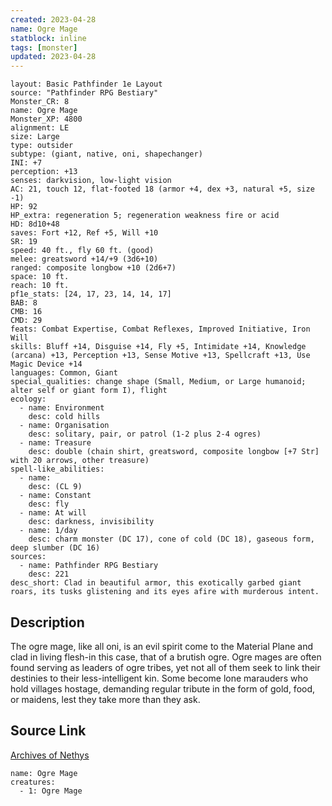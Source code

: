 ```yaml
---
created: 2023-04-28
name: Ogre Mage
statblock: inline
tags: [monster]
updated: 2023-04-28
---
```

```statblock
layout: Basic Pathfinder 1e Layout
source: "Pathfinder RPG Bestiary"
Monster_CR: 8
name: Ogre Mage
Monster_XP: 4800
alignment: LE
size: Large
type: outsider
subtype: (giant, native, oni, shapechanger)
INI: +7
perception: +13
senses: darkvision, low-light vision
AC: 21, touch 12, flat-footed 18 (armor +4, dex +3, natural +5, size -1)
HP: 92
HP_extra: regeneration 5; regeneration weakness fire or acid
HD: 8d10+48
saves: Fort +12, Ref +5, Will +10
SR: 19
speed: 40 ft., fly 60 ft. (good)
melee: greatsword +14/+9 (3d6+10)
ranged: composite longbow +10 (2d6+7)
space: 10 ft.
reach: 10 ft.
pf1e_stats: [24, 17, 23, 14, 14, 17]
BAB: 8
CMB: 16
CMD: 29
feats: Combat Expertise, Combat Reflexes, Improved Initiative, Iron Will
skills: Bluff +14, Disguise +14, Fly +5, Intimidate +14, Knowledge (arcana) +13, Perception +13, Sense Motive +13, Spellcraft +13, Use Magic Device +14
languages: Common, Giant
special_qualities: change shape (Small, Medium, or Large humanoid; alter self or giant form I), flight
ecology:
  - name: Environment
    desc: cold hills
  - name: Organisation
    desc: solitary, pair, or patrol (1-2 plus 2-4 ogres)
  - name: Treasure
    desc: double (chain shirt, greatsword, composite longbow [+7 Str] with 20 arrows, other treasure)
spell-like_abilities:
  - name:
    desc: (CL 9)
  - name: Constant
    desc: fly
  - name: At will
    desc: darkness, invisibility
  - name: 1/day
    desc: charm monster (DC 17), cone of cold (DC 18), gaseous form, deep slumber (DC 16)
sources:
  - name: Pathfinder RPG Bestiary
    desc: 221
desc_short: Clad in beautiful armor, this exotically garbed giant roars, its tusks glistening and its eyes afire with murderous intent.
```
## Description
The ogre mage, like all oni, is an evil spirit come to the Material Plane and clad in living flesh-in this case, that of a brutish ogre. Ogre mages are often found serving as leaders of ogre tribes, yet not all of them seek to link their destinies to their less-intelligent kin. Some become lone marauders who hold villages hostage, demanding regular tribute in the form of gold, food, or maidens, lest they take more than they ask.
## Source Link
[Archives of Nethys](https://aonprd.com/MonsterDisplay.aspx?ItemName=Ogre%20Mage)
```encounter-table
name: Ogre Mage
creatures:
  - 1: Ogre Mage
```
